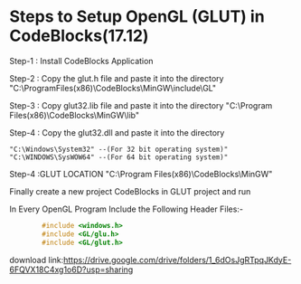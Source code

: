 # Steps to Setup OpenGL (GLUT) in CodeBlocks(17.12)


Step-1 : Install CodeBlocks Application

Step-2 : Copy the glut.h file and paste it into the directory
		 "C:\ProgramFiles(x86)\CodeBlocks\MinGW\include\GL"

Step-3 : Copy glut32.lib file and paste it into the directory
		 "C:\Program Files(x86)\CodeBlocks\MinGW\lib"

Step-4 : Copy the glut32.dll and paste it into the directory

	"C:\Windows\System32" --(For 32 bit operating system)"
	"C:\WINDOWS\SysWOW64" --(For 64 bit operating system)"
	
Step-4 :GLUT LOCATION  "C:\Program Files(x86)\CodeBlocks\MinGW"

Finally create a new project CodeBlocks in GLUT project and run 

In Every OpenGL Program Include the Following Header Files:-
```c
		#include <windows.h>
		#include <GL/glu.h>
		#include <GL/glut.h>
 ```
    
download link:https://drive.google.com/drive/folders/1_6dOsJgRTpqJKdyE-6FQVX18C4xg1o6D?usp=sharing
